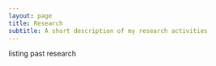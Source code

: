 ```yaml
---
layout: page
title: Research 
subtitle: A short description of my research activities
---
```


listing past research

